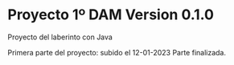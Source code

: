 # Proyecto 1º DAM Version 0.1.0
Proyecto del laberinto con Java

Primera parte del proyecto: subido el 12-01-2023
Parte finalizada.
